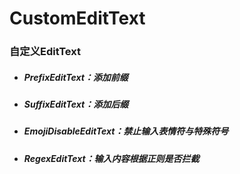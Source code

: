 # CustomEditText
### 自定义EditText

* ##### PrefixEditText：添加前缀

* ##### SuffixEditText：添加后缀

* ##### EmojiDisableEditText：禁止输入表情符与特殊符号

* ##### RegexEditText：输入内容根据正则是否拦截

